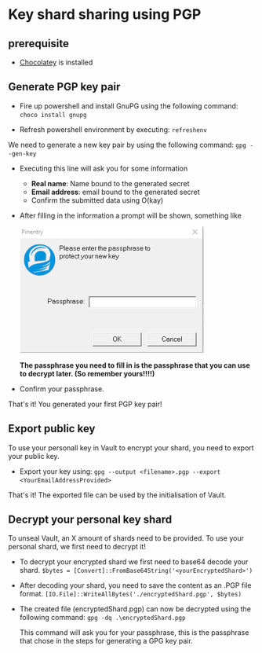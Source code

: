 # Key shard sharing using PGP

## prerequisite

- [Chocolatey](https://chocolatey.org/docs/installation) is installed


## Generate PGP key pair

- Fire up powershell and install GnuPG using the following command:
`choco install gnupg`

- Refresh powershell environment by executing: `refreshenv`

We need to generate a new key pair by using the following command: `gpg --gen-key`
- Executing this line will ask you for some information
    -   **Real name**:  Name bound to the generated secret
    -   **Email address**:  email bound to the generated secret
    - Confirm the submitted data using O(kay)
- After filling in the information a prompt will be shown, something like 

    ![passphraseImage](./assets/passphrase.PNG)

    **The passphrase you need to fill in is the passphrase that you can use to decrypt later. (So remember yours!!!!)**
- Confirm your passphrase.

That's it! You generated your first PGP key pair!

## Export public key

To use your personall key in Vault to encrypt your shard, you need to export your public key.

- Export your key using: `gpg --output <filename>.pgp --export <YourEmailAddressProvided>`

That's it! The exported file can be used by the initialisation of Vault.


## Decrypt your personal key shard

To unseal Vault, an X amount of shards need to be provided. To use your personal shard, we first need to decrypt it!

-   To decrypt your encrypted shard we first need to base64 decode your shard.
    `$bytes = [Convert]::FromBase64String('<yourEncryptedShard>')`
-   After decoding your shard, you need to save the content as an .PGP file format.
    `[IO.File]::WriteAllBytes('./encryptedShard.pgp', $bytes)`
-   The created file (encryptedShard.pgp) can now be decrypted using the following command:
    `gpg -dq .\encryptedShard.pgp`

    This command will ask you for your passphrase, this is the passphrase that chose in the steps for generating a GPG key pair.


